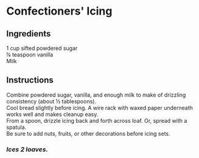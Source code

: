# Confectioners' Icing

## Ingredients
1 cup sifted powdered sugar  
&frac14; teaspoon vanilla  
Milk

## Instructions
Combine powdered sugar, vanilla, and enough milk to make of drizzling consistency (about &frac12; tablespoons).  
Cool bread slightly before icing. A wire rack with waxed paper underneath works well and makes cleanup easy.  
From a spoon, drizzle icing back and forth across loaf. Or, spread with a spatula.  
Be sure to add nuts, fruits, or other decorations before icing sets.  

### *Ices 2 loaves.*